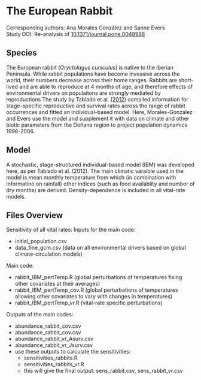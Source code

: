 
# The European Rabbit

Corresponding authors: Ana Morales González and Sanne Evers  
Study DOI: Re-analysis of [10.1371/journal.pone.0048988](https://doi.org/10.1371/journal.pone.0048988) 

## Species

The European rabbit (_Oryctolagus cuniculus_) is native to the Iberian Peninsula. While rabbit populations have become inveasive across the world, their numbers decrease across their home ranges. Rabbits are short-lived and are able to reproduce at 4 months of age, and therefore effects of environmental drivers on populaitons are strongly mediated by reproductions The study by Tablado et al. [(2012)](https://doi.org/10.1371/journal.pone.0048988) compiled information for stage-specific reproductive and survival rates across the range of rabbit occurrences and fitted an individual-based model. Here, Morales-González and Evers use the model and supplement it with data on climate and other biotic parameters from the Doñana region to project population dynamics 1996-2006.


## Model

A stochastic, stage-structured individual-based model (IBM) was developed here, as per Tablado et al. (2012). The main climatic varaible used in the model is mean monthly temperature from which (in combination with informatino on rainfall) other indices (such as food availablity and number of dry months) are derived. Density-dependence is included in all vital-rate models. 


## Files Overview

Sensitivity of all vital rates:
Inputs for the main code:
- initial_population.csv
- data_fine_gcm.csv (data on all environmental drivers based on global climate-circulation models)
  
Main code:
- rabbit_IBM_pertTemp.R (global perturbations of temperatures fixing other covariates at their averages)
- rabbit_IBM_pertTemp_cov.R (global perturbations of temperatures allowing other covariates to vary with changes in temperatures)
- rabbit_IBM_pertTemp_vr.R (vital-rate specific perturbations)

Outputs of the main codes:
- abundance_rabbit_cov.csv
- abundance_rabbit_cov.csv
- abundance_rabbit_vr_Asurv.csv
- abundance_rabbit_vr_Jsurv.csv
- use these outputs to calculate the sensitivities:
  - sensitivities_rabbits.R
  - sensitivities_rabbits_vr.R
  - this will give the final output: sens_rabbit.csv, sens_rabbit_vr.csv

